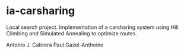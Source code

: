 # ia-carsharing

Local search project.
Implementation of a carsharing system using Hill Climbing and Simulated Annealing to optimize routes.


Antonio J. Cabrera
Paul Gazel-Anthoine
